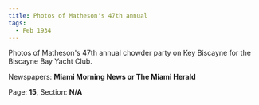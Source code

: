 ```yaml
---  
title: Photos of Matheson's 47th annual  
tags:  
  - Feb 1934  
---  
```

  
Photos of Matheson's 47th annual chowder party on Key Biscayne for the Biscayne Bay Yacht Club.  
  
Newspapers: **Miami Morning News or The Miami Herald**  
  
Page: **15**, Section: **N/A** 

